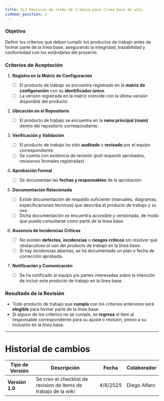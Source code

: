 ```yaml
---
title: CL2 Revision de items de trabajo para linea base de wiki
sidebar_position: 2
---
```


### **Objetivo**

Definir los criterios que deben cumplir los productos de trabajo antes de formar parte de la línea base, asegurando la integridad, trazabilidad y conformidad con los estándares del proyecto.

### **Criterios de Aceptación**

1. **Registro en la Matriz de Configuración**

   - [ ] El producto de trabajo se encuentra registrado en la **matriz de configuración** con su **identificador único**.
   - [ ] La versión registrada en la matriz coincide con la última versión disponible del producto.

2. **Ubicación en el Repositorio**

   - [ ] El producto de trabajo se encuentra en la **rama principal (main)** dentro del repositorio correspondiente.

3. **Verificación y Validación**

   - [ ] El producto de trabajo ha sido **auditado** o **revisado** por el equipo correspondiente.
   - [ ] Se cuenta con evidencia de revisión (_pull requests_ aprobados, revisiones formales registradas)

4. **Aprobación Formal** .

   - [ ] Se documentan las **fechas y responsables** de la aprobación.

5. **Documentación Relacionada**

   - [ ] Existe documentación de respaldo suficiente (manuales, diagramas, especificaciones técnicas) que describa el producto de trabajo y su uso.
   - [ ] Dicha documentación se encuentra accesible y versionada, de modo que pueda consultarse como parte de la línea base.

6. **Ausencia de Incidencias Críticas**

   - [ ] No existen **defectos**, **incidencias** o **riesgos críticos** sin resolver que obstaculicen el uso del producto de trabajo en la línea base.
   - [ ] Si hay incidencias abiertas, se ha documentado un plan o fecha de corrección aprobada.

7. **Notificación y Comunicación**
   - [ ] Se ha notificado al equipo y/o partes interesadas sobre la intención de incluir este producto de trabajo en la línea base.

### **Resultado de la Revisión**

- Todo producto de trabajo que **cumpla** con los criterios anteriores será **elegible** para formar parte de la línea base.
- Si alguno de los criterios no se cumple, se **regresa** el ítem al responsable correspondiente para su ajuste o revisión, previo a su inclusión en la línea base.

---

# Historial de cambios

| **Tipo de Versión** | **Descripción**                                                 | **Fecha** | **Colaborador** |
| ------------------- | --------------------------------------------------------------- | --------- | --------------- |
| **Versión 1.0**     | Se creo el checklist de revision de items de trabajo de la wiki | 4/8/2025  | Diego Alfaro    |
